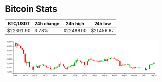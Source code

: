 # Bitcoin Stats

BTC/USDT|24h change|24h high|24h low|
|---|---|---|---|
|$22391.90|3.78%|$22488.00|$21456.67|

<img src="./chart.svg">
